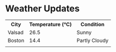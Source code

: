 # Weather Updates

<!-- WEATHER-UPDATE-START -->
<table><tr><th>City</th><th>Temperature (°C)</th><th>Condition</th></tr><tr><td>Valsad</td><td>26.5</td><td>Sunny</td></tr><tr><td>Boston</td><td>14.4</td><td>Partly Cloudy</td></tr><tr><td></td><td></td><td></td></tr></table>
<!-- WEATHER-UPDATE-END -->
